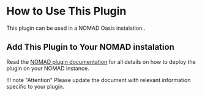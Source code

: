 # How to Use This Plugin

This plugin can be used in a NOMAD Oasis instalation..

## Add This Plugin to Your NOMAD instalation

Read the [NOMAD plugin documentation](https://nomad-lab.eu/prod/v1/staging/docs/plugins/plugins.html#add-a-plugin-to-your-nomad) for all details on how to deploy the plugin on your NOMAD instance.

!!! note "Attention"
    Please update the document with relevant information specific to your plugin.
